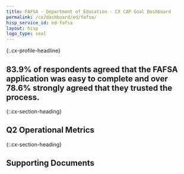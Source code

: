 ```yaml
---
title: FAFSA - Department of Education - CX CAP Goal Dashboard
permalink: /cx/dashboard/ed/fafsa/
hisp_service_id: ed-fafsa
layout: hisp
logo_type: seal
---
```


{:.cx-profile-headline}
## 83.9% of respondents agreed that the FAFSA application was easy to complete and over 78.6% strongly agreed that they trusted the process. 

{:.cx-section-heading}
## Q2 Operational Metrics

{:.cx-section-heading}
## Supporting Documents